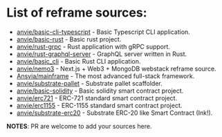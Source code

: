 # List of reframe sources:


* [anvie/basic-cli-typescript](https://github.com/anvie/basic-cli-typescript.rf) - Basic Typescript CLI application.
* [anvie/basic-rust](https://github.com/anvie/basic-rust.rf) - Basic rust project.
* [anvie/rust-grpc](https://github.com/anvie/rust-grpc.rf) - Rust application with gRPC support.
* [anvie/rust-graphql-server](https://github.com/anvie/rust-graphql-server.rf) - GraphQL server written in Rust.
* [anvie/basic_cli](https://github.com/anvie/basic_cli.rf) - Basic Rust CLI application.
* [anvie/nemo3](https://github.com/anvie/nemo3.rf) - Next.js + Web3 + MongoDB webstack reframe source.
* [Ansvia/mainframe](https://github.com/ansvia/mainframe.rf) - The most advanced full-stack framework.
* [anvie/substrate-pallet](https://github.com/anvie/substrate-pallet.rf) - Substrate pallet scaffolder.
* [anvie/basic-solidity](https://github.com/anvie/basic-solidity.rf) - Basic solidity smart contract project.
* [anvie/erc721](https://github.com/anvie/erc721.rf) - ERC-721 standard smart contract project.
* [anvie/erc1155](https://github.com/anvie/erc1155.rf) - ERC-1155 standard smart contract project.
* [anvie/substrate-erc20](https://github.com/anvie/substrate-erc20.rf) - Substrate ERC-20 like Smart Contract (Ink!).


**NOTES**: PR are welcome to add your sources here.
